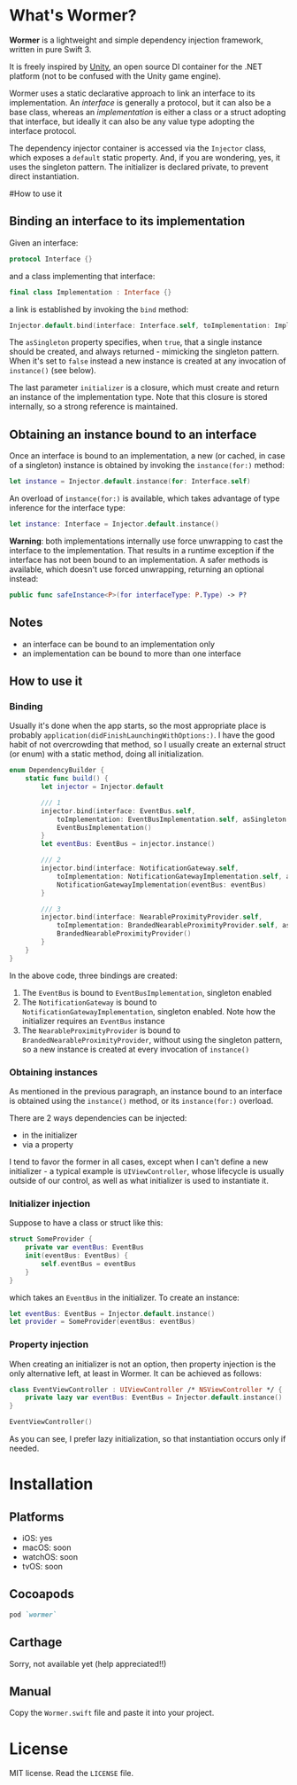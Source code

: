 # What's Wormer?
**Wormer** is a lightweight and simple dependency injection framework, written in pure Swift 3.

It is freely inspired by [Unity](https://github.com/unitycontainer/unity), an open source DI container for the .NET platform (not to be confused with the Unity game engine).

Wormer uses a static declarative approach to link an interface to its implementation. An _interface_ is generally a protocol, but it can also be a base class, whereas an _implementation_ is either a class or a struct adopting that interface, but ideally it can also be any value type adopting the interface protocol.

The dependency injector container is accessed via the `Injector` class, which exposes a `default` static property. And, if you are wondering, yes, it uses the singleton pattern. The initializer is declared private, to prevent direct instantiation.

#How to use it
## Binding an interface to its implementation

Given an interface:

```swift
protocol Interface {}
```

and a class implementing that interface:

```swift
final class Implementation : Interface {}
```

a link is established by invoking the `bind` method:

```swift
Injector.default.bind(interface: Interface.self, toImplementation: Implementation.self, asSingleton: false, initializer: { Implementation() })
```

The `asSingleton` property specifies, when `true`, that a single instance should be created, and always returned - mimicking the singleton pattern. When it's set to `false` instead a new instance is created at any invocation of `instance()` (see below).

The last parameter `initializer` is a closure, which must create and return an instance of the implementation type. Note that this closure is stored internally, so a strong reference is maintained.

## Obtaining an instance bound to an interface

Once an interface is bound to an implementation, a new (or cached, in case of a singleton) instance is obtained by invoking the `instance(for:)` method:

```swift
let instance = Injector.default.instance(for: Interface.self)
```

An overload of `instance(for:)` is available, which takes advantage of type inference for the interface type:

```swift
let instance: Interface = Injector.default.instance()
```

**Warning**: both implementations internally use force unwrapping to cast the interface to the implementation. That results in a runtime exception if the interface has not been bound to an implementation. A safer methods is available, which doesn't use forced unwrapping,  returning an optional instead:

```swift
public func safeInstance<P>(for interfaceType: P.Type) -> P?
```

## Notes

- an interface can be bound to an implementation only
- an implementation can be bound to more than one interface

## How to use it
### Binding
Usually it's done when the app starts, so the most appropriate place is probably `application(didFinishLaunchingWithOptions:)`. I have the good habit of not overcrowding that method, so I usually create an external struct (or enum) with a static method, doing all initialization.

```swift
enum DependencyBuilder {
	static func build() {
		let injector = Injector.default

		/// 1
		injector.bind(interface: EventBus.self,
			toImplementation: EventBusImplementation.self, asSingleton: true) {
			EventBusImplementation()
		}
		let eventBus: EventBus = injector.instance()

		/// 2
		injector.bind(interface: NotificationGateway.self,
			toImplementation: NotificationGatewayImplementation.self, asSingleton: true) {
			NotificationGatewayImplementation(eventBus: eventBus)
		}

		/// 3
		injector.bind(interface: NearableProximityProvider.self,
			toImplementation: BrandedNearableProximityProvider.self, asSingleton: false) {
			BrandedNearableProximityProvider()
		}
	}
}
```

In the above code, three bindings are created:

1. The `EventBus` is bound to `EventBusImplementation`, singleton enabled
2. The `NotificationGateway` is bound to `NotificationGatewayImplementation`, singleton enabled. Note how the initializer requires an `EventBus` instance
3. The `NearableProximityProvider` is bound to `BrandedNearableProximityProvider`, without using the singleton pattern, so a new instance is created at every invocation of `instance()`

### Obtaining instances
As mentioned in the previous paragraph, an instance bound to an interface is obtained using the `instance()` method, or its `instance(for:)` overload.

There are 2 ways dependencies can be injected:

- in the initializer
- via a property

I tend to favor the former in all cases, except when I can't define a new initializer - a typical example is `UIViewController`, whose lifecycle is usually outside of our control, as well as what initializer is used to instantiate it.

### Initializer injection
Suppose to have a class or struct like this:

```swift
struct SomeProvider {
	private var eventBus: EventBus
	init(eventBus: EventBus) {
		self.eventBus = eventBus
	}
}
```

which takes an `EventBus` in the initializer. To create an instance:

```swift
let eventBus: EventBus = Injector.default.instance()
let provider = SomeProvider(eventBus: eventBus)
```

### Property injection
When creating an initializer is not an option, then property injection is the only alternative left, at least in Wormer.
It can be achieved as follows:

```swift
class EventViewController : UIViewController /* NSViewController */ {
	private lazy var eventBus: EventBus = Injector.default.instance()
}

EventViewController()
```

As you can see, I prefer lazy initialization, so that instantiation occurs only if needed.

# Installation
## Platforms
- iOS: yes
- macOS: soon
- watchOS: soon
- tvOS: soon

## Cocoapods
```ruby
pod `wormer`
```

## Carthage
Sorry, not available yet (help appreciated!!)

## Manual
Copy the `Wormer.swift` file and paste it into your project.

# License
MIT license. Read the `LICENSE` file.